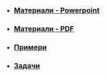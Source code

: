 - ### [Материали - Powerpoint](https://github.com/Justsvetoslavov/Introduction_to_programming_FMI-2021-2022/blob/main/Sem.%2008/Recursion.pptx)
- ### [Материали - PDF](https://github.com/Justsvetoslavov/Introduction_to_programming_FMI-2021-2022/blob/main/Sem.%2008/Recursion.pdf)
- ### [Примери](https://github.com/Justsvetoslavov/Introduction_to_programming_FMI-2021-2022/tree/main/Sem.%2008/examples)
- ### [Задачи](https://github.com/Justsvetoslavov/Introduction_to_programming_FMI-2021-2022/tree/main/Sem.%2008/Solutions)